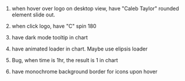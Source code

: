 1. when hover over logo on desktop view, have "Caleb Taylor" rounded element slide out.
2. when click logo, have "C" spin 180

3. have dark mode tooltip in chart
4. have animated loader in chart. Maybe use elipsis loader
5. Bug, when time is 1hr, the result is 1 in chart
6. have monochrome background border for icons upon hover
